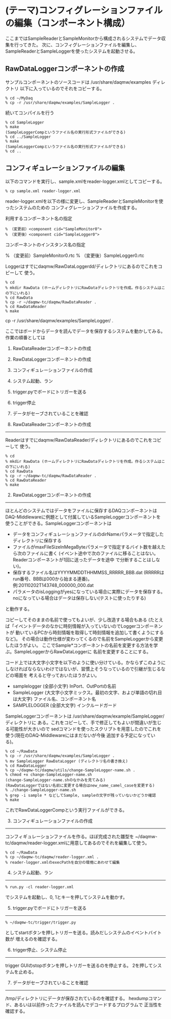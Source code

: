 (テーマ)コンフィグレーションファイルの編集（コンポーネント構成）
================================================================================


ここまではSampleReaderとSampleMonitorから構成されるシステムでデータ収集を行ってきた。
次に、コンフィグレーションファイルを編集し、SampleReaderとSampleLoggerを使ったシステムを起動させる。



RawDataLoggerコンポーネントの作成
------------------------------------
サンプルコンポーネントのソースコードは /usr/share/daqmw/examples ディレクトリ
以下に入っているのでそれをコピーする。

    % cd ~/MyDaq
    % cp -r /usr/share/daqmw/examples/SampleLogger .

続いてコンパイルを行う

    % cd SampleLogger
    % make
    (SampleLoggerCompというファイル名の実行形式ファイルができる)
    % cd ../SampleLogger
    % make
    (SampleLoggerCompというファイル名の実行形式ファイルができる)
    % cd ..

コンフィギュレーションファイルの編集
------------------------------------

以下のコマンドを実行し、sample.xmlをreader-logger.xmlとしてコピーする。

    % cp sample.xml reader-logger.xml

reader-logger.xmlを以下の様に変更し、SampleReaderとSampleMonitorを使ったシステムのための
コンフィグレーションファイルを作成する。

利用するコンポーネント名の指定

    % （変更前）<component cid="SampleMonitor0">
    % （変更後）<component cid="SampleLogger0">

コンポーネントのインスタンス名の指定

% （変更前）<instName>SampleMonitor0.rtc</instName>
    % （変更後）<instName>SampleLogger0.rtc</instName>




    



Loggerはすでにdaqmw/RawDataLoggerdd/ディレクトリにあるのでこれをコピーして
使う。

    % cd
    % mkdir RawData (ホームディレクトリにRawDataディレクトリを作成。作るシステムはこの下にいれる)
    % cd RawData
    % cp -r ~/daqmw-tc/daqmw/RawDataReader .
    % cd RawDataReader
    % make


cp -r  /usr/share/daqmw/examples/SampleLogger/ .

ここではボードからデータを読んでデータを保存するシステムを動かしてみる。
作業の順番としては

1. RawDataReaderコンポーネントの作成
2. RawDataLoggerコンポーネントの作成
3. コンフィギュレーションファイルの作成
4. システム起動、ラン
5. trigger.pyでボードにトリガーを送る
6. trigger停止
7. データがセーブされていることを確認

1. RawDataReaderコンポーネントの作成
------------------------------------

Readerはすでにdaqmw/RawDataReader/ディレクトリにあるのでこれをコピーして
使う。

    % cd
    % mkdir RawData (ホームディレクトリにRawDataディレクトリを作成。作るシステムはこの下にいれる)
    % cd RawData
    % cp -r ~/daqmw-tc/daqmw/RawDataReader .
    % cd RawDataReader
    % make

2. RawDataLoggerコンポーネントの作成
------------------------------------

ほとんどのシステムではデータをファイルに保存するDAQコンポーネントは
DAQ-Middlewareに例題として付属しているSampleLoggerコンポーネントを
使うことができる。SampleLoggerコンポーネントは

- データをコンフィギュレーションファイルのdirNameパラメータで指定したディレクトリに保存する
- ファイルがmaxFileSizeInMegaByteパラメータで指定するバイト数を越えたら次のファイルに書く
  (イベント途中で次のファイルに移ることはない。Readerコンポーネントが1回に送ったデータを途中
  で分断することはしない)。
- 保存するファイル名はYYYYMMDDTHHMMSS_RRRRR_BBB.dat (RRRRRはrun番号、BBBは000から始まる連番)。
  例:20110202T143748_000000_000.dat
- パラメータのisLoggingがyesになっている場合に実際にデータを保存する。
  noになっている場合はデータは保存しない(テストに使ったりする)

と動作する。

コピーしてそのままの名前で使ってもよいが、少し改造する場合もある
(たとえば「イベントデータのなかに時刻情報が入っていないのでLoggerコンポーネントが
動いているPCから時刻情報を取得して時刻情報を追加して書くようにするなど)。
その場合は動作仕様が変わってくるので名前をSampleLoggerから変更したほうがよい。
ここでSample*コンポーネントの名前を変更する方法を学ぶ。SampleLoggerからRawDataLoggerに
名前を変更することにする。

コード上では大文字小文字を以下のように使い分けている。かならずこのように
しなければならないわけではないが、習慣上そうなっているので引継が生じるなどの場面を
考えると守っておいたほうがよい。

- samplelogger (全部小文字) InPort、OutPortの名前
- SampleLogger (大文字小文字ミックス。最初の文字、および単語の切れ目は大文字) ファイル名、コンポーネント名
- SAMPLELOGGER (全部大文字) インクルードガード

SampleLoggerコンポーネントは /usr/share/daqmw/example/SampleLogger/ ディレクトリに
ある。これをコピーして、手で修正してもよいが間違いが生じる可能性が大きいので
sedコマンドを使ったスクリプトを用意したのでこれを使う(現在のDAQ-Middlewareにはまだないが今後
追加する予定になっている)。

    % cd ~/RawData
    % cp -r /usr/share/daqmw/examples/SampleLogger .
    % mv SampleLogger RawDataLogger (ディレクトリ名の書き換え)
    % cd RawDataLogger
    % cp ~/daqmw-tc/daqmw/utils/change-SampleLogger-name.sh .
    % chmod +x change-SampleLogger-name.sh
    (change-SampleLogger-name.shのなかみを見てみる)
    (RawDataLoggerではない名前に変更する場合はnew_name_camel_caseを変更する)
    % ./change-SampleLogger-name.sh
    % grep -i sample * などしてSample, sampleの文字が残っていないかどうか確認
    % make

これでRawDataLoggerCompという実行ファイルができる。

3. コンフィギュレーションファイルの作成
---------------------------------------

コンフィギュレーションファイルを作る。ほぼ完成された雛型を
~/daqmw-tc/daqmw/reader-logger.xmlに用意してあるのでそれを編集して使う。

    % cd ~/RawData
    % cp ~/daqmw-tc/daqmw/reader-logger.xml .
    % reader-logger.xmlのexecPathを自分の環境にあわせて編集

4. システム起動、ラン
---------------------

    % run.py -cl reader-logger.xml

でシステムを起動し、0, 1とキーを押してシステムを動かす。

5. trigger.pyでボードにトリガーを送る
-------------------------------------

    % ~/daqmw-tc/trigger/trigger.py

としてstartボタンを押しトリガーを送る。読みだしシステムのイベントバイト数が
増えるのを確認する。

6. trigger停止、システム停止
--------------

trigger GUIのstopボタンを押しトリガーを送るのを停止する。
2を押してシステムを止める。


7. データがセーブされていることを確認
-------------------------------------

/tmp/ディレクトリにデータが保存されているのを確認する。
hexdumpコマンド、あるいは以前作ったファイルを読んでデコードするプログラムで
正当性を確認する。
    


